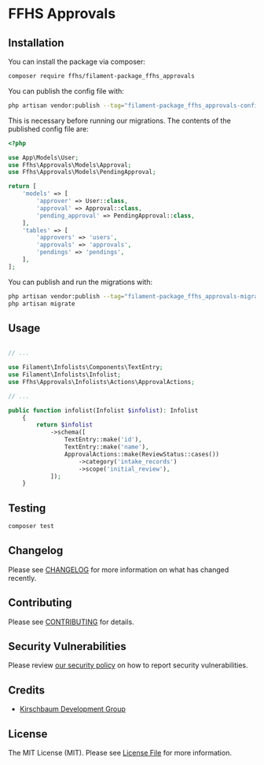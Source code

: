 # FFHS Approvals


## Installation

You can install the package via composer:

```bash
composer require ffhs/filament-package_ffhs_approvals
```

You can publish the config file with:

```bash
php artisan vendor:publish --tag="filament-package_ffhs_approvals-config"
```


This is necessary before running our migrations. The contents of the published config file are:

```php
<?php

use App\Models\User;
use Ffhs\Approvals\Models\Approval;
use Ffhs\Approvals\Models\PendingApproval;

return [
    'models' => [
        'approver' => User::class,
        'approval' => Approval::class,
        'pending_approval' => PendingApproval::class,
    ],
    'tables' => [
        'approvers' => 'users',
        'approvals' => 'approvals',
        'pendings' => 'pendings',
    ],
];
```

You can publish and run the migrations with:

```bash
php artisan vendor:publish --tag="filament-package_ffhs_approvals-migrations"
php artisan migrate
```

## Usage

```php

// ...

use Filament\Infolists\Components\TextEntry;
use Filament\Infolists\Infolist;
use Ffhs\Approvals\Infolists\Actions\ApprovalActions;

// ...

public function infolist(Infolist $infolist): Infolist
    {
        return $infolist
            ->schema([
                TextEntry::make('id'),
                TextEntry::make('name'),
                ApprovalActions::make(ReviewStatus::cases())
                    ->category('intake_records')
                    ->scope('initial_review'),
            ]);
    }

```

## Testing

```bash
composer test
```

## Changelog

Please see [CHANGELOG](CHANGELOG.md) for more information on what has changed recently.

## Contributing

Please see [CONTRIBUTING](.github/CONTRIBUTING.md) for details.

## Security Vulnerabilities

Please review [our security policy](../../security/policy) on how to report security vulnerabilities.

## Credits

-   [Kirschbaum Development Group](https://github.com/kirschbaum-development)

## License

The MIT License (MIT). Please see [License File](LICENSE.md) for more information.
